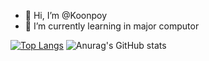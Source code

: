 - 👋 Hi, I’m @Koonpoy
- 🌱 I’m currently learning in major computor


[![Top Langs](https://github-readme-stats.vercel.app/api/top-langs/?username=Koonpoy)](https://github.com/Koonpoy/github-readme-stats)
![Anurag's GitHub stats](https://github-readme-stats.vercel.app/api?username=Koonpoy&show_icons=true&theme=radical)

<!---
Koonpoy/Koonpoy is a ✨ special ✨ repository because its `README.md` (this file) appears on your GitHub profile.
You can click the Preview link to take a look at your changes.
--->
